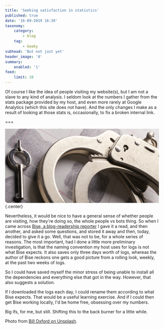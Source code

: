 ```yaml
---
title: 'Seeking satisfaction in statistics'
published: true
date: '16-09-2019 16:30'
taxonomy:
    category:
        - blog
    tag:
        - Geeky
subhead: 'But not just yet'
header_image: '0'
summary:
    enabled: '1'
feed:
    limit: 10
---
```


Of course I like the idea of people visiting my website(s), but I am not a slave to any kind of analysis. I seldom look at the numbers I gather from the stats package provided by my host, and even more rarely at Google Analytics (which this site does not have). And the only changes I make as a result of looking at those stats is, occasionally, to fix a broken internal link.

===

![handcuffs and key](bill-oxford-udXD2NrbXS8-unsplash.png){.center} 

Nevertheless, it would be nice to have a general sense of whether people are visiting, how they're doing so, the whole people _vs_ bots thing. So when I came across <a class="u-in-reply-to" href="http://fogknife.com/2018-01-03-announcing-bise-a-blog-readership-reporter.html" >Bise, a blog-readership reporter</a > I gave it a read, and then another, and asked some questions, and stored it away and then, today, decided to give it a go. Well, that was not to be, for a whole series of reasons. The most important, had I done a little more preliminary investigation, is that the naming convention my host uses for logs is not what Bise expects. It also saves only three days worth of logs, whereas the author of Bise reckons one gets a good picture from a rolling look, weekly, at the past two weeks of logs.

So I could have saved myself the minor stress of being unable to install all the dependencies and everything else that got in the way. However, that also suggests a solution.

If I downloaded the logs each day, I could rename them according to what Bise expects. That would be a useful learning exercise. And if I could then get Bise working locally, I'd be home free, obsessing over my numbers.

Big ifs, for me, but still. Shifting this to the back burner for a little while.

Photo from [Bill Oxford on Unsplash](https://unsplash.com/photos/udXD2NrbXS8).